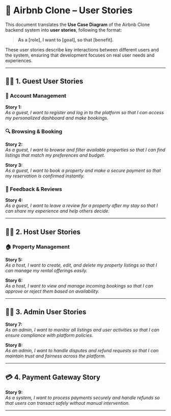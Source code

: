 # 🧩 Airbnb Clone – User Stories

This document translates the **Use Case Diagram** of the Airbnb Clone backend system into **user stories**, following the format:  
> **As a [role], I want to [goal], so that [benefit].**

These user stories describe key interactions between different users and the system, ensuring that development focuses on real user needs and experiences.

---

## 🧍‍♂️ 1. Guest User Stories

### 🏡 Account Management
**Story 1:**  
_As a guest, I want to register and log in to the platform so that I can access my personalized dashboard and make bookings._

### 🔍 Browsing & Booking
**Story 2:**  
_As a guest, I want to browse and filter available properties so that I can find listings that match my preferences and budget._

**Story 3:**  
_As a guest, I want to book a property and make a secure payment so that my reservation is confirmed instantly._

### 💬 Feedback & Reviews
**Story 4:**  
_As a guest, I want to leave a review for a property after my stay so that I can share my experience and help others decide._

---

## 🧍‍♀️ 2. Host User Stories

### 🏠 Property Management
**Story 5:**  
_As a host, I want to create, edit, and delete my property listings so that I can manage my rental offerings easily._

**Story 6:**  
_As a host, I want to view and manage incoming bookings so that I can approve or reject them based on availability._

---

## 👨‍💼 3. Admin User Stories

**Story 7:**  
_As an admin, I want to monitor all listings and user activities so that I can ensure compliance with platform policies._

**Story 8:**  
_As an admin, I want to handle disputes and refund requests so that I can maintain trust and fairness across the platform._

---

## 💳 4. Payment Gateway Story

**Story 9:**  
_As a system, I want to process payments securely and handle refunds so that users can transact safely without manual intervention._

---